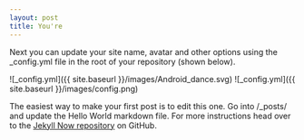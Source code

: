 ```yaml
---
layout: post
title: You're 
---
```


Next you can update your site name, avatar and other options using the _config.yml file in the root of your repository (shown below).

![_config.yml]({{ site.baseurl }}/images/Android_dance.svg)
![_config.yml]({{ site.baseurl }}/images/config.png)

The easiest way to make your first post is to edit this one. Go into /_posts/ and update the Hello World markdown file. For more instructions head over to the [Jekyll Now repository](https://github.com/barryclark/jekyll-now) on GitHub.